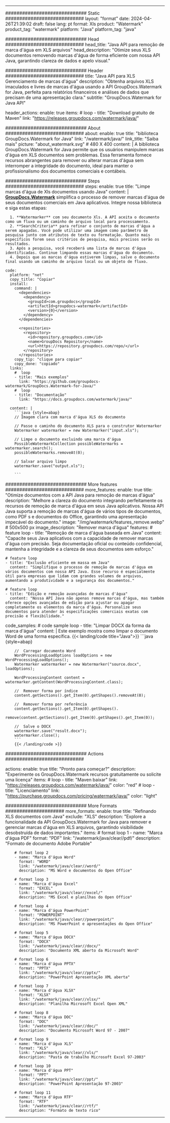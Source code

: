 
---
############################# Static ############################
layout: "format"
date:  2024-04-26T21:39:02
draft: false
lang: pt
format: Xls
product: "Watermark"
product_tag: "watermark"
platform: "Java"
platform_tag: "java"

############################# Head ############################
head_title: "Java API para remoção de marca d'água em XLS arquivos"
head_description: "Otimize seus XLS documentos removendo marcas d'água de forma eficiente com nossa API Java, garantindo clareza de dados e apelo visual."

############################# Header ############################
title: "Java API para XLS Gerenciamento de marcas d'água" 
description: "Obtenha arquivos XLS imaculados e livres de marcas d'água usando a API GroupDocs.Watermark for Java, perfeita para relatórios financeiros e análises de dados que precisam de uma apresentação clara."
subtitle: "GroupDocs.Watermark for Java API" 

header_actions:
  enable: true
  items:
    #  loop
    - title: "Download gratuito de Maven"
      link: "https://releases.groupdocs.com/watermark/java/"
      
############################# About ############################
about:
    enable: true
    title: "biblioteca GroupDocs.Watermark for Java"
    link: "/watermark/java/"
    link_title: "Saiba mais"
    picture: "about_watermark.svg" # 480 X 400
    content: |
       A biblioteca GroupDocs.Watermark for Java permite que os usuários manipulem marcas d'água em XLS documentos sem problemas. Essa ferramenta fornece recursos abrangentes para remover ou alterar marcas d'água sem interromper a integridade do documento, ideal para manter o profissionalismo dos documentos comerciais e contábeis.

############################# Steps ############################
steps:
    enable: true
    title: "Limpe marcas d'água de Xls documentos usando Java"
    content: |
      **[GroupDocs.Watermark](https://products.groupdocs.com/watermark/java/)** simplifica o processo de remover marcas d'água de seus documentos comerciais em Java aplicativos. Integre nossa biblioteca e siga estas etapas:
      
      1. **Watermarker** com seu documento Xls. A API aceita o documento como um fluxo ou um caminho de arquivo local para processamento.
      2. **SearchCriteria** para refinar o conjunto de marcas d'água a serem apagadas. Você pode utilizar uma imagem como parâmetro de pesquisa junto com atributos de texto ou formatação. Quanto mais específicos forem seus critérios de pesquisa, mais precisos serão os resultados.
      3. Após a pesquisa, você receberá uma lista de marcas d'água identificadas. Continue limpando essas marcas d'água do documento.
      4. Depois que as marcas d'água estiverem limpas, salve o documento final usando um caminho de arquivo local ou um objeto de fluxo.
   
    code:
      platform: "net"
      copy_title: "Copiar"
      install:
        command: |
          <dependencies>
            <dependency>
              <groupId>com.groupdocs</groupId>
              <artifactId>groupdocs-watermark</artifactId>
              <version>{0}</version>
            </dependency>
          </dependencies>

          <repositories>
            <repository>
              <id>repository.groupdocs.com</id>
              <name>GroupDocs Repository</name>
              <url>https://repository.groupdocs.com/repo/</url>
            </repository>
          </repositories>
        copy_tip: "clique para copiar"
        copy_done: "copiado"
      links:
        #  loop
        - title: "Mais exemplos"
          link: "https://github.com/groupdocs-watermark/GroupDocs.Watermark-for-Java/"
        #  loop
        - title: "Documentação"
          link: "https://docs.groupdocs.com/watermark/java/"
          
      content: |
        ```java {style=abap}
        // Imagem clara com marca d'água XLS do documento

        // Passe o caminho do documento XLS para o construtor Watermarker
        Watermarker watermarker = new Watermarker("input.xls");
        
        // Limpe o documento excluindo uma marca d'água
        PossibleWatermarkCollection possibleWatermarks = watermarker.search();
        possibleWatermarks.removeAt(0);

        // Salvar arquivo limpo
        watermarker.save("output.xls");
        
        ```        
        
############################# More features ############################
more_features:
  enable: true
  title: "Otimize documentos com a API Java para remoção de marcas d'água"
  description: "Melhore a clareza do documento integrando perfeitamente os recursos de remoção de marca d'água em seus Java aplicativos. Nossa API Java suporta a remoção de marcas d'água de vários tipos de documentos, como PDF s e documentos do Office, garantindo uma apresentação impecável do documento."
  image: "/img/watermark/features_remove.webp" # 500x500 px
  image_description: "Remover marca d'água"
  features:
    # feature loop
    - title: "Remoção de marca d'água baseada em Java"
      content: "Capacite seus Java aplicativos com a capacidade de remover marcas d'água com precisão. Seja documentação oficial ou conteúdo confidencial, mantenha a integridade e a clareza de seus documentos sem esforço."

    # feature loop
    - title: "Exclusão eficiente em massa em Java"
      content: "Simplifique o processo de remoção de marcas d'água em vários documentos com nossa API Java. Esse recurso é especialmente útil para empresas que lidam com grandes volumes de arquivos, aumentando a produtividade e a segurança dos documentos."

    # feature loop
    - title: "Edição e remoção avançadas de marcas d'água"
      content: "Nossa API Java não apenas remove marcas d'água, mas também oferece opções avançadas de edição para ajustar ou apagar completamente os elementos da marca d'água. Personalize seus documentos para atender às especificações comerciais exatas com precisão e flexibilidade."
      
  code_samples:
    # code sample loop
    - title: "Limpar DOCX da forma da marca d'água"
      content: |
        Este exemplo mostra como limpar o documento Word de uma forma específica.
        {{< landing/code title="Java">}}
        ```java {style=abap}
        
        //  Carregar documento Word
        WordProcessingLoadOptions loadOptions = new WordProcessingLoadOptions();
        Watermarker watermarker = new Watermarker("source.docx", loadOptions);

        WordProcessingContent content = watermarker.getContent(WordProcessingContent.class);

        //  Remover forma por índice
        content.getSections().get_Item(0).getShapes().removeAt(0);

        //  Remover forma por referência
        content.getSections().get_Item(0).getShapes().
            remove(content.getSections().get_Item(0).getShapes().get_Item(0));

        //  Salve o DOCX
        watermarker.save("result.docx");
        watermarker.close();
        ```
        {{< /landing/code >}}


############################# Actions ############################

actions:
  enable: true
  title: "Pronto para começar?"
  description: "Experimente os GroupDocs.Watermark recursos gratuitamente ou solicite uma licença"
  items:
    #  loop
    - title: "Maven baixar"
      link: "https://releases.groupdocs.com/watermark/java/"
      color: "red"
        #  loop
    - title: "Licenciamento"
      link: "https://purchase.groupdocs.com/pricing/watermark/java/"
      color: "light"


############################# More Formats #####################
more_formats:
    enable: true
    title: "Refinando XLS documentos com Java"
    exclude: "XLS"
    description: "Explore a funcionalidade da API GroupDocs.Watermark for Java para remover e gerenciar marcas d'água em XLS arquivos, garantindo visibilidade desobstruída de dados importantes."
    items: 
        # format loop 1
        - name: "Marca d'água PDF"
          format: "PDF"
          link: "/watermark/java/clear//pdf/"
          description: "Formato de documento Adobe Portable"

        # format loop 2
        - name: "Marca d'água Word"
          format: "WORD"
          link: "/watermark/java/clear//word/"
          description: "MS Word e documentos do Open Office"
          
        # format loop 3
        - name: "Marca d'água Excel"
          format: "EXCEL"
          link: "/watermark/java/clear//excel/"
          description: "MS Excel e planilhas do Open Office"

        # format loop 4
        - name: "Marca d'água PowerPoint"
          format: "POWERPOINT"
          link: "/watermark/java/clear//powerpoint/"
          description: "MS PowerPoint e apresentações do Open Office"

        # format loop 5
        - name: "Marca d'água DOCX"
          format: "DOCX"
          link: "/watermark/java/clear//docx/"
          description: "Documento XML aberto da Microsoft Word"
          
        # format loop 6
        - name: "Marca d'água PPTX"
          format: "PPTX"
          link: "/watermark/java/clear//pptx/"
          description: "PowerPoint Apresentação XML aberta"
          
        # format loop 7
        - name: "Marca d'água XLSX"
          format: "XLSX"
          link: "/watermark/java/clear//xlsx/"
          description: "Planilha Microsoft Excel Open XML"

        # format loop 8
        - name: "Marca d'água DOC"
          format: "DOC"
          link: "/watermark/java/clear//doc/"
          description: "Documento Microsoft Word 97 - 2007"

        # format loop 9
        - name: "Marca d'água XLS"
          format: "XLS"
          link: "/watermark/java/clear//xls/"
          description: "Pasta de trabalho Microsoft Excel 97-2003"

        # format loop 10
        - name: "Marca d'água PPT"
          format: "PPT"
          link: "/watermark/java/clear//ppt/"
          description: "PowerPoint Apresentação 97-2003"

        # format loop 11
        - name: "Marca d'água RTF"
          format: "RTF"
          link: "/watermark/java/clear//rtf/"
          description: "Formato de texto rico"

---